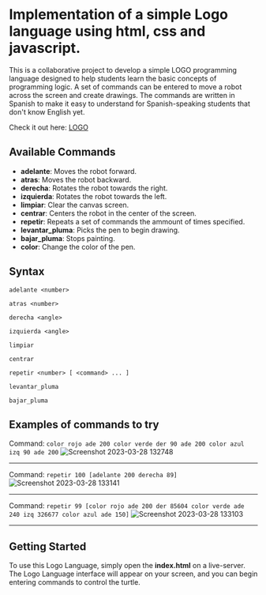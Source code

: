 # Implementation of a simple Logo language using html, css and javascript.

This is a collaborative project to develop a simple LOGO programming language designed to help students learn the basic concepts of programming logic. A set of commands can be entered to move a robot across the screen and create drawings. The commands are written in Spanish to make it easy to understand for Spanish-speaking students that don't know English yet.

Check it out here: [LOGO](https://www.logo.cdavidsv.dev/)

## Available Commands
- **adelante**: Moves the robot forward.
- **atras**: Moves the robot backward.
- **derecha**: Rotates the robot towards the right.
- **izquierda**: Rotates the robot towards the left.
- **limpiar**: Clear the canvas screen.
- **centrar**: Centers the robot in the center of the screen.
- **repetir**: Repeats a set of commands the ammount of times specified.
- **levantar_pluma**: Picks the pen to begin drawing.
- **bajar_pluma**: Stops painting.
- **color**: Change the color of the pen.

## Syntax

```
adelante <number>

atras <number>

derecha <angle>

izquierda <angle>

limpiar

centrar

repetir <number> [ <command> ... ]

levantar_pluma

bajar_pluma
```

## Examples of commands to try

Command: `color rojo ade 200 color verde der 90 ade 200 color azul izq 90 ade 200`
![Screenshot 2023-03-28 132748](https://user-images.githubusercontent.com/88672259/228347291-178f398d-10ca-4476-afd9-0014cc685a4c.jpg)

---

Command: `repetir 100 [adelante 200 derecha 89]`
![Screenshot 2023-03-28 133141](https://user-images.githubusercontent.com/88672259/228347550-a691ae38-5aa0-426b-be65-e521f331fc83.jpg)

---

Command: `repetir 99 [color rojo ade 200 der 85604 color verde ade 240 izq 326677 color azul ade 150]`
![Screenshot 2023-03-28 133103](https://user-images.githubusercontent.com/88672259/228347709-cea9194c-845e-482e-9f94-7af26dad21a9.jpg)

---

## Getting Started
To use this Logo Language, simply open the **index.html** on a live-server. The Logo Language interface will appear on your screen, and you can begin entering commands to control the turtle.

